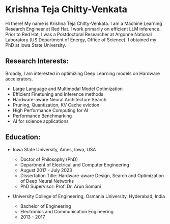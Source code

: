 # Krishna Teja Chitty-Venkata

Hi there! My name is Krishna Teja Chitty-Venkata. I am a Machine Learning Research Engineer at Red Hat. I work primarily on efficient LLM inference. Prior to Red Hat, I was a Postdoctoral Researcher at Argonne National Laboratory (US Department of Energy, Office of Science). I obtained my PhD at Iowa State University.



## Research Interests:
Broadly, I am interested in optimizing Deep Learning models on Hardware accelerators.

- Large Language and Multimodal Model Optimization
- Efficient Finetuning and Inference methods  
- Hardware-aware Neural Architecture Search
- Pruning, Quantization, KV Cache eviction
- High Performance Computing for AI
- Performance Benchmarking
- AI for science applications


## Education:
- Iowa State University, Ames, Iowa, USA
    - Doctor of Philosophy (PhD)
    - Department of Electrical and Computer Engineering
    - August 2017 - July 2023
    - Dissertation Title: Hardware-aware Design, Search and Optimization of Deep Neural Networks
    - PhD Supervisor: Prof. Dr. Arun Somani

- University College of Engineering, Osmania University, Hyderabad, India
    - Bachelor of Engineering
    - Electronics and Communication Engineering
    - 2013 - 2017

<!--
**krishnateja95/krishnateja95** is a ✨ _special_ ✨ repository because its `README.md` (this file) appears on your GitHub profile.

Here are some ideas to get you started:

- 🔭 I’m currently working on ...
- 🌱 I’m currently learning ...
- 👯 I’m looking to collaborate on ...
- 🤔 I’m looking for help with ...
- 💬 Ask me about ...
- 📫 How to reach me: ...
- 😄 Pronouns: ...
- ⚡ Fun fact: ...
-->
